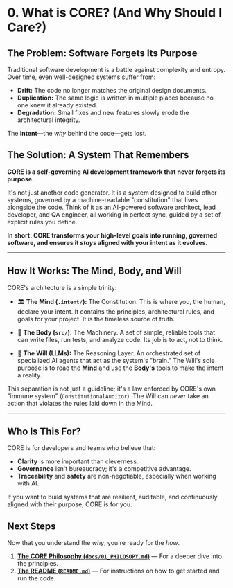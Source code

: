 # 0. What is CORE? (And Why Should I Care?)

## The Problem: Software Forgets Its Purpose

Traditional software development is a battle against complexity and entropy. Over time, even well-designed systems suffer from:
- **Drift:** The code no longer matches the original design documents.
- **Duplication:** The same logic is written in multiple places because no one knew it already existed.
- **Degradation:** Small fixes and new features slowly erode the architectural integrity.

The **intent**—the *why* behind the code—gets lost.

## The Solution: A System That Remembers

**CORE is a self-governing AI development framework that never forgets its purpose.**

It's not just another code generator. It is a system designed to build other systems, governed by a machine-readable "constitution" that lives alongside the code. Think of it as an AI-powered software architect, lead developer, and QA engineer, all working in perfect sync, guided by a set of explicit rules you define.

**In short: CORE transforms your high-level goals into running, governed software, and ensures it *stays* aligned with your intent as it evolves.**

---

## How It Works: The Mind, Body, and Will

CORE's architecture is a simple trinity:

*   🏛️ **The Mind (`.intent/`):** The Constitution. This is where you, the human, declare your intent. It contains the principles, architectural rules, and goals for your project. It is the timeless source of truth.

*   🦾 **The Body (`src/`):** The Machinery. A set of simple, reliable tools that can write files, run tests, and analyze code. Its job is to act, not to think.

*   🧠 **The Will (LLMs):** The Reasoning Layer. An orchestrated set of specialized AI agents that act as the system's "brain." The Will's sole purpose is to read the **Mind** and use the **Body's** tools to make the intent a reality.

This separation is not just a guideline; it's a law enforced by CORE's own "immune system" (`ConstitutionalAuditor`). The Will can *never* take an action that violates the rules laid down in the Mind.

---

## Who Is This For?

CORE is for developers and teams who believe that:
- **Clarity** is more important than cleverness.
- **Governance** isn't bureaucracy; it's a competitive advantage.
- **Traceability** and **safety** are non-negotiable, especially when working with AI.

If you want to build systems that are resilient, auditable, and continuously aligned with their purpose, CORE is for you.

## Next Steps

Now that you understand the *why*, you're ready for the *how*.

1.  **[The CORE Philosophy (`docs/01_PHILOSOPY.md`)](docs/01_PHILOSOPHY.md)** — For a deeper dive into the principles.
2.  **[The README (`README.md`)](../README.md)** — For instructions on how to get started and run the code.